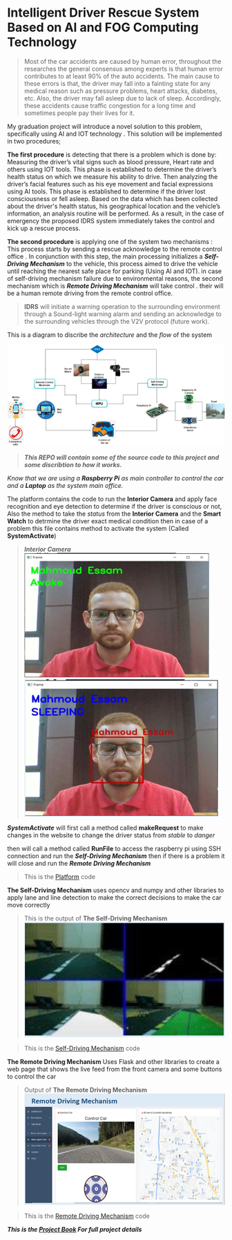 # Intelligent Driver Rescue System Based on AI and FOG Computing Technology

>Most of the car accidents are caused by human error, throughout the researches the general consensus among experts is that human error contributes to at least 90% of the auto accidents. The main cause to these errors is that, the driver may fall into a fainting state for any medical reason such as pressure problems, heart attacks, diabetes, etc. Also, the driver may fall asleep due to lack of sleep. Accordingly, these accidents cause traffic congestion for a long time and sometimes people pay their lives for it.

My graduation project will introduce a novel solution to this problem, specifically using AI and IOT technology . This solution will be implemented in two procedures;

**The first procedure** is detecting that there is a problem which is done by: 
Measuring the driver’s vital signs such as blood pressure, Heart rate and others using IOT tools. This phase is established to determine the driver’s health status on which we measure his ability to drive.
 Then analyzing the driver’s facial features such as his eye movement and facial expressions using AI tools. This phase is established to determine if the driver lost consciousness or fell asleep.
Based on the data which has been collected about the driver's health status, his geographical location and the vehicle’s information, an analysis routine will be performed. As a result, in the case of emergency the proposed IDRS system immediately takes the control and kick up a rescue process.

**The second procedure** is applying one of the system two mechanisms : 
This process starts by sending a rescue acknowledge to the remote control office . In conjunction with this step, the main processing  initializes a ***Self-Driving Mechanism*** to the vehicle, this process aimed to drive the vehicle until reaching the nearest safe place for parking (Using AI and IOT).
in case of self-driving mechanism failure due to environmental reasons, the second mechanism which is ***Remote Driving Mechanism*** will take control . their will be a human remote driving  from the remote control office.

>**IDRS** will initiate a warning operation to the surrounding environment through a Sound-light warning alarm and sending an acknowledge to the surrounding vehicles through the V2V protocol (future work).

This is a diagram to discribe the *architecture* and the *flow* of the system 

![System Arch](Resources/Arch.PNG)

>***This REPO will contain some of the source code to this project and some discribtion to how it works.***

*Know that we are using a **Raspberry Pi** as main controller to control the car and a **Laptop** as the system main office.* 

The platform contains the code to run the **Interior Camera** and apply face recognition and eye detection to determine if the driver is conscious or not, Also the method to take the *status* from the **Interior Camera** and the **Smart Watch** to detrmine the driver exact medical condition then in case of a problem this file contains method to activate the system (Called **SystemActivate**) 

>***Interior Camera***
![Awake](Resources/awake.PNG) 
![Sleeping](Resources/sleeping.PNG)

***SystemActivate*** will first call a method called **makeRequest** to make changes in the website to change the driver status from *stable* to *danger*

then will call a method called **RunFile** to access the raspberry pi using SSH connection and run the ***Self-Driving Mechanism*** then if there is a problem it will close and run the ***Remote Driving Mechanism*** 

>This is the [Platform](Source_Code\Full_Platform\system_Activate.py) code 


**The Self-Driving Mechanism** uses opencv and numpy and other libraries to apply lane and line detection to make the correct decisions to make the car move correctly

>This is the output of **The Self-Driving Mechanism**
![Self-Driving Mechanism](Resources/self.PNG)

>This is the [Self-Driving Mechanism](Source_Code\Self_Driving_Mechanism\enhancedLaneDetection.py) code 

**The Remote Driving Mechanism** Uses Flask and other libraries
to create a web page that shows the live feed from the front camera and some buttons to control the car
>Output of **The Remote Driving Mechanism**
![Remote Driving Mechanism](Resources/Remote.PNG) 

>This is the [Remote Driving Mechanism](Source_Code\Remote_Driving_Mechanism\app.py) code 


***This is the [Project Book](Resources\Book) For full project details***
